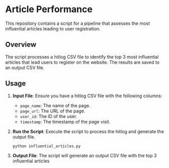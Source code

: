 # Article Performance

This repository contains a script for a pipeline that assesses the most influential articles leading to user registration.

## Overview

The script processes a hitlog CSV file to identify the top 3 most influential articles that lead users to register on the website. The results are saved to an output CSV file.

## Usage

1. **Input File**: Ensure you have a hitlog CSV file with the following columns:
    - `page_name`: The name of the page.
    - `page_url`: The URL of the page.
    - `user_id`: The ID of the user.
    - `timestamp`: The timestamp of the page visit.

2. **Run the Script**: Execute the script to process the hitlog and generate the output file.
    ```sh
    python influential_articles.py
    ```

3. **Output File**: The script will generate an output CSV file with the top 3 influential articles
